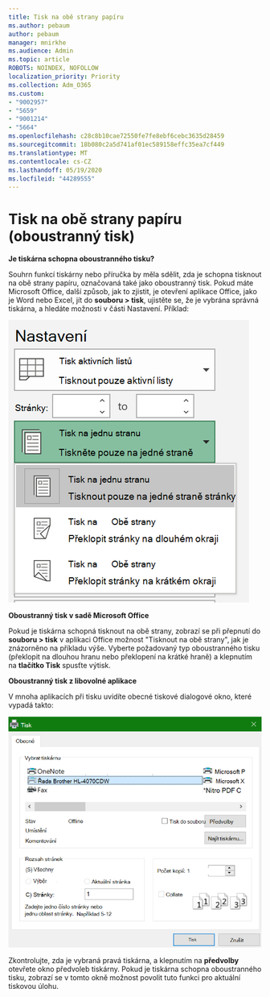 ```yaml
---
title: Tisk na obě strany papíru
ms.author: pebaum
author: pebaum
manager: mnirkhe
ms.audience: Admin
ms.topic: article
ROBOTS: NOINDEX, NOFOLLOW
localization_priority: Priority
ms.collection: Adm_O365
ms.custom:
- "9002957"
- "5659"
- "9001214"
- "5664"
ms.openlocfilehash: c28c8b10cae72550fe7fe8ebf6cebc3635d28459
ms.sourcegitcommit: 18b080c2a5d741af01ec589158effc35ea7cf449
ms.translationtype: MT
ms.contentlocale: cs-CZ
ms.lasthandoff: 05/19/2020
ms.locfileid: "44289555"
---
```

# <a name="printing-on-both-sides-of-paper-duplex-printing"></a>Tisk na obě strany papíru (oboustranný tisk)

**Je tiskárna schopna oboustranného tisku?**

Souhrn funkcí tiskárny nebo příručka by měla sdělit, zda je schopna tisknout na obě strany papíru, označovaná také jako oboustranný tisk. Pokud máte Microsoft Office, další způsob, jak to zjistit, je otevření aplikace Office, jako je Word nebo Excel, jít do **souboru > tisk**, ujistěte se, že je vybrána správná tiskárna, a hledáte možnosti v části Nastavení. Příklad: 

![Nastavení tiskárny](media/print-settings.png)

**Oboustranný tisk v sadě Microsoft Office**

Pokud je tiskárna schopná tisknout na obě strany, zobrazí se při přepnutí do **souboru > tisk** v aplikaci Office možnost "Tisknout na obě strany", jak je znázorněno na příkladu výše.  Vyberte požadovaný typ oboustranného tisku (překlopit na dlouhou hranu nebo překlopení na krátké hraně) a klepnutím na **tlačítko Tisk** spusťte výtisk.

**Oboustranný tisk z libovolné aplikace**

V mnoha aplikacích při tisku uvidíte obecné tiskové dialogové okno, které vypadá takto: 

![Dialogové okno Tisk](media/print-dialog.png)

Zkontrolujte, zda je vybraná pravá tiskárna, a klepnutím na **předvolby** otevřete okno předvoleb tiskárny. Pokud je tiskárna schopna oboustranného tisku, zobrazí se v tomto okně možnost povolit tuto funkci pro aktuální tiskovou úlohu.
